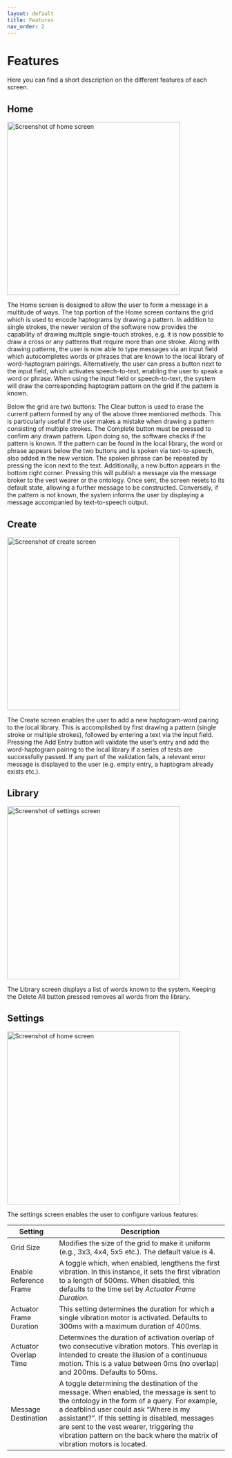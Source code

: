 ```yaml
---
layout: default
title: Features
nav_order: 2
---
```

# Features
Here you can find a short description on the different features of each screen.

## Home
<img src="{{site.baseurl}}/docs/images/home.png" alt="Screenshot of home screen" width="400"/>

The Home screen is designed to allow the user to form a message in a multitude of ways. The top portion of the Home screen contains the grid which is used to encode haptograms by drawing a pattern. In addition to single strokes, the newer version of the software now provides the capability of drawing multiple single-touch strokes, e.g. it is now possible to draw a cross or any patterns that require more than one stroke. Along with drawing patterns, the user is now able to type messages via an input field which autocompletes words or phrases that are known to the local library of word-haptogram pairings. Alternatively, the user can press a button next to the input field, which activates speech-to-text, enabling the user to speak a word or phrase. When using the input field or speech-to-text, the system will draw the corresponding haptogram pattern on the grid if the pattern is known.

Below the grid are two buttons: The Clear button is used to erase the current pattern formed by any of the above three mentioned methods. This is particularly useful if the user makes a mistake when drawing a pattern consisting of multiple strokes. The Complete button must be pressed to confirm any drawn pattern. Upon doing so, the software checks if the pattern is known. If the pattern can be found in the local library, the word or phrase appears below the two buttons and is spoken via text-to-speech, also added in the new version. The spoken phrase can be repeated by pressing the icon next to the text. Additionally, a new button appears in the bottom right corner. Pressing this will publish a message via the message broker to the vest wearer or the ontology. Once sent, the screen resets to its default state, allowing a further message to be constructed. Conversely, if the pattern is not known, the system informs the user by displaying a message accompanied by text-to-speech output. 


## Create
<img src="{{site.baseurl}}/docs/images/create.png" alt="Screenshot of create screen" width="400"/>

The Create screen enables the user to add a new haptogram-word pairing to the local library. This is accomplished by first drawing a pattern (single stroke or multiple strokes), followed by entering a text via the input field. Pressing the Add Entry button will validate the user’s entry and add the word-haptogram pairing to the local library if a series of tests are successfully passed. If any part of the validation fails, a relevant error message is displayed to the user (e.g. empty entry, a haptogram already exists etc.). 

## Library
<img src="{{site.baseurl}}/docs/images/library.png" alt="Screenshot of settings screen" width="400"/>

The Library screen displays a list of words known to the system. Keeping the Delete All button pressed removes all words from the library. 

## Settings
<img src="{{site.baseurl}}/docs/images/settings.png" alt="Screenshot of home screen" width="400"/>

The settings screen enables the user to configure various features:

|Setting|Description|
|-------|-----------|
| Grid Size | Modifies the size of the grid to make it uniform (e.g., 3x3, 4x4, 5x5 etc.). The default value is 4. |
| Enable Reference Frame | A toggle which, when enabled, lengthens the first vibration. In this instance, it sets the first vibration to a length of 500ms. When disabled, this defaults to the time set by *Actuator Frame Duration.* |
| Actuator Frame Duration | This setting determines the duration for which a single vibration motor is activated. Defaults to 300ms with a maximum duration of 400ms. |
| Actuator Overlap Time | Determines the duration of activation overlap of two consecutive vibration motors. This overlap is intended to create the illusion of a continuous motion. This is a value between 0ms (no overlap) and 200ms. Defaults to 50ms. |
| Message Destination | A toggle determining the destination of the message. When enabled, the message is sent to the ontology in the form of a query. For example, a deafblind user could ask “Where is my assistant?”. If this setting is disabled, messages are sent to the vest wearer, triggering the vibration pattern on the back where the matrix of vibration motors is located. |